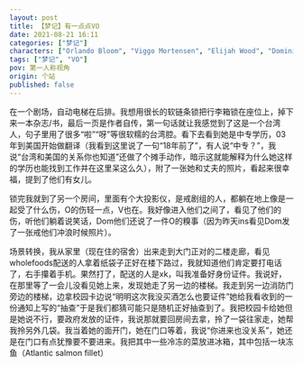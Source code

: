 ```yaml
---
layout: post
title: 【梦记】有一点点VO
date: 2021-08-21 16:11
categories: ["梦记"]
characters: ["Orlando Bloom", "Viggo Mortensen", "Elijah Wood", "Dominique Monagh", "Billy Boyd"]
tags: ["梦记", "VO"]
pov: 第一人称视角
origin: 个站
published: false
---
```


在一个剧场，自动电梯在后排。我想用很长的软链条锁把行李箱锁在座位上，掉下来一本杂志/书，最后一页是作者自传，第一句话就让我感觉到了这是一个台湾人，句子里用了很多“啦”“呀”等很软糯的台湾腔。看下去看到她是中专学历，03年到美国开始做翻译（我看到这里说了一句“18年前了”，有人说“中专？”，我说“台湾和美国的关系你也知道”还做了个摊手动作，暗示这就能解释为什么她这样的学历也能找到工作并在这里呆这么久），附了一张她和丈夫的照片，看起来很幸福，提到了他们有女儿。

锁完我就到了另一个房间，里面有个大投影仪，是戒剧组的人，都躺在地上像是一起受了什么伤，O的伤轻一点，V也在。我好像进入他们之间了，看见了他们的伤，听他们躺着说笑话，Dom他们还说了一件O的糗事（因为昨天ins看见Dom发了一张戒他们冲浪时候照片）。

场景转换，我从家里（现在住的宿舍）出来走到大门正对的二楼走廊，看见wholefoods配送的人拿着纸袋子正好在楼下路过，我就知道他们肯定要打电话了，右手攥着手机。果然打了，配送的人是xk，叫我准备好身份证件。我说好，在那里等了一会儿没看见她上来，发现她走了另一边的楼梯。我走到另一边消防门旁边的楼梯，边拿校园卡边说“明明这次我没买酒怎么也要证件”她给我看收到的一份通知上写的“抽查”于是我们都猜可能只是随机正好抽查到了。我把校园卡给她但是她说不行，要政府发放的证件，我说那就要回房间去拿，拎了一袋往家走，她帮我拎另外几袋。我当着她的面开门，她在门口等着，我说“你进来也没关系”，她还是在门口有点犹豫要不要进来。我把其中一些冷冻的菜放进冰箱，其中包括一块冻鱼（Atlantic salmon fillet）

